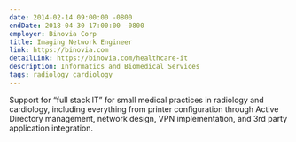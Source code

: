 ```yaml
---
date: 2014-02-14 09:00:00 -0800
endDate: 2018-04-30 17:00:00 -0800
employer: Binovia Corp
title: Imaging Network Engineer
link: https://binovia.com
detailLink: https://binovia.com/healthcare-it
description: Informatics and Biomedical Services
tags: radiology cardiology
---
```

Support for “full stack IT” for small medical practices in radiology and cardiology, including everything from printer configuration through Active Directory management, network design, VPN implementation, and 3rd party application integration.
